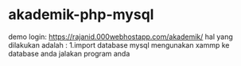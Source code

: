 # akademik-php-mysql
demo login:
https://rajanid.000webhostapp.com/akademik/
hal yang dilakukan adalah :
1.import database mysql mengunakan xammp ke database anda
jalakan program anda 
